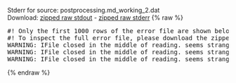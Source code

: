 Stderr for source:  postprocessing.md_working_2.dat   
Download: [zipped raw stdout](postprocessing.md_working_2.dat.plumed_master.stdout.txt.zip) - [zipped raw stderr](postprocessing.md_working_2.dat.plumed_master.stderr.txt.zip) 
{% raw %}
<pre>
#! Only the first 1000 rows of the error file are shown below
#! To inspect the full error file, please download the zipped raw stderr file above
WARNING: IFile closed in the middle of reading. seems strange!
WARNING: IFile closed in the middle of reading. seems strange!
WARNING: IFile closed in the middle of reading. seems strange!
</pre>
{% endraw %}
